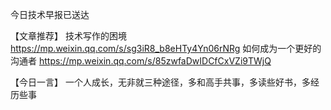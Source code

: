 今日技术早报已送达

【文章推荐】
技术写作的困境
https://mp.weixin.qq.com/s/sg3iR8_b8eHTy4Yn06rNRg
如何成为一个更好的沟通者
https://mp.weixin.qq.com/s/85zwfaDwIDCfCxVZi9TWjQ

【今日一言】
一个人成长，无非就三种途径，多和高手共事，多读些好书，多经历些事
